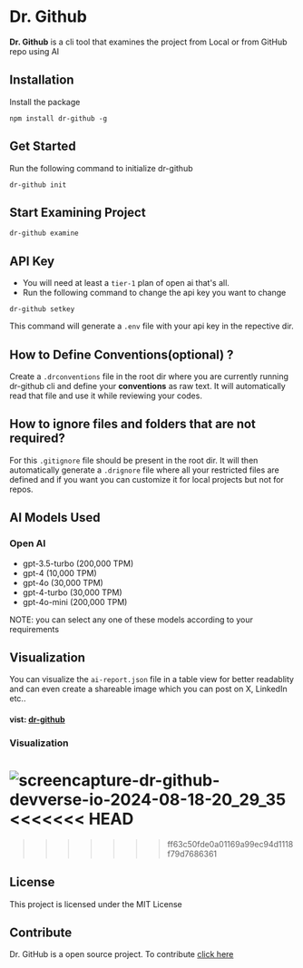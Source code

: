 # Dr. Github

**Dr. Github** is a cli tool that examines the project from Local or from GitHub repo using AI

## Installation

Install the package

```
npm install dr-github -g
```

## Get Started

Run the following command to initialize dr-github

```
dr-github init
```

## Start Examining Project

```
dr-github examine
```

## API Key

- You will need at least a `tier-1` plan of open ai that's all.
- Run the following command to change the api key you want to change

```
dr-github setkey
```

This command will generate a `.env` file with your api key in the repective dir.

## How to Define Conventions(optional) ?

Create a `.drconventions` file in the root dir where you are currently running dr-github cli and define your **conventions** as raw text. It will automatically read that file and use it while reviewing your codes.

## How to ignore files and folders that are not required?

For this `.gitignore` file should be present in the root dir.
It will then automatically generate a `.drignore` file where all your restricted files are defined and if you want you can customize it for local projects but not for repos.

## AI Models Used

### Open AI

- gpt-3.5-turbo (200,000 TPM)
- gpt-4 (10,000 TPM)
- gpt-4o (30,000 TPM)
- gpt-4-turbo (30,000 TPM)
- gpt-4o-mini (200,000 TPM)

NOTE: you can select any one of these models according to your requirements

## Visualization

You can visualize the `ai-report.json` file in a table view for better readablity and can even create a shareable image which you can post on X, LinkedIn etc..

#### vist: [dr-github](https://dr-github.devverse.io/)

### Visualization

![screencapture-dr-github-devverse-io-2024-08-18-20_29_35](https://github.com/user-attachments/assets/08c7ba9e-f39e-4bf0-84c7-c8ef63065f04)
<<<<<<< HEAD
=======

>>>>>>> ff63c50fde0a01169a99ec94d1118f79d7686361

## License

This project is licensed under the MIT License

## Contribute

Dr. GitHub is a open source project. To contribute [click here](https://github.com/ScreenTechnicals/dr-github)
